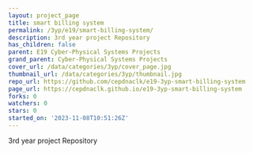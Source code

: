 ```yaml
---
layout: project_page
title: smart billing system
permalink: /3yp/e19/smart-billing-system/
description: 3rd year project Repository
has_children: false
parent: E19 Cyber-Physical Systems Projects
grand_parent: Cyber-Physical Systems Projects
cover_url: /data/categories/3yp/cover_page.jpg
thumbnail_url: /data/categories/3yp/thumbnail.jpg
repo_url: https://github.com/cepdnaclk/e19-3yp-smart-billing-system
page_url: https://cepdnaclk.github.io/e19-3yp-smart-billing-system
forks: 0
watchers: 0
stars: 0
started_on: '2023-11-08T10:51:26Z'
---
```


3rd year project Repository